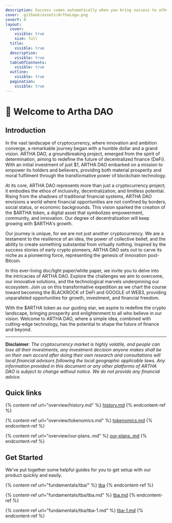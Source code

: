 ```yaml
---
description: Success comes automatically when you bring success to others.
cover: .gitbook/assets/ArthaLogo.png
coverY: 0
layout:
  cover:
    visible: true
    size: full
  title:
    visible: true
  description:
    visible: true
  tableOfContents:
    visible: true
  outline:
    visible: true
  pagination:
    visible: true
---
```


# 👋 Welcome to Artha DAO

## Introduction

In the vast landscape of cryptocurrency, where innovation and ambition converge, a remarkable journey began with a humble dollar and a grand vision. ARTHA DAO, a groundbreaking project, emerged from the spirit of determination, aiming to redefine the future of decentralized finance (DeFi). With an initial investment of just $1, ARTHA DAO embarked on a mission to empower its holders and believers, providing both material prosperity and moral fulfilment through the transformative power of blockchain technology.

At its core, ARTHA DAO represents more than just a cryptocurrency project; it embodies the ethos of inclusivity, decentralization, and limitless potential. Rising from the shadows of traditional financial systems, ARTHA DAO envisions a world where financial opportunities are not confined by borders, social status, or economic backgrounds. This vision sparked the creation of the $ARTHA token, a digital asset that symbolizes empowerment, community, and innovation. Our degree of decentralization will keep growing with $ARTHA's growth.

Our journey is unique, for we are not just another cryptocurrency. We are a testament to the resilience of an idea, the power of collective belief, and the ability to create something substantial from virtually nothing. Inspired by the success stories of early crypto pioneers, ARTHA DAO sets out to carve its niche as a pioneering force, representing the genesis of innovation post-Bitcoin.

In this ever-living doc/light paper/white paper, we invite you to delve into the intricacies of ARTHA DAO. Explore the challenges we aim to overcome, our innovative solutions, and the technological marvels underpinning our ecosystem. Join us on this transformative expedition as we chart the course toward becoming the BLACKROCK of DeFi and GOOGLE of WEB3, providing unparalleled opportunities for growth, investment, and financial freedom.

With the $ARTHA token as our guiding star, we aspire to redefine the crypto landscape, bringing prosperity and enlightenment to all who believe in our vision. Welcome to ARTHA DAO, where a simple idea, combined with cutting-edge technology, has the potential to shape the future of finance and beyond.

***

**Disclaimer**: _The cryptocurrency market is highly volatile, and people can lose all their investments, any investment decision anyone makes shall be on their own accord after doing their own research and consultations will local financial advisors following the local geographic applicable laws. Any information provided in this document or any other platforms of ARTHA DAO is subject to change without notice. We do not provide any financial advice._

## Quick links

{% content-ref url="overview/history.md" %}
[history.md](overview/history.md)
{% endcontent-ref %}

{% content-ref url="overview/tokenomics.md" %}
[tokenomics.md](overview/tokenomics.md)
{% endcontent-ref %}

{% content-ref url="overview/our-plans..md" %}
[our-plans..md](overview/our-plans..md)
{% endcontent-ref %}

## Get Started

We've put together some helpful guides for you to get setup with our product quickly and easily.

{% content-ref url="fundamentals/tba/" %}
[tba](fundamentals/tba/)
{% endcontent-ref %}

{% content-ref url="fundamentals/tba/tba.md" %}
[tba.md](fundamentals/tba/tba.md)
{% endcontent-ref %}

{% content-ref url="fundamentals/tba/tba-1.md" %}
[tba-1.md](fundamentals/tba/tba-1.md)
{% endcontent-ref %}

